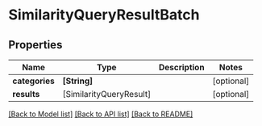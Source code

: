 # SimilarityQueryResultBatch

## Properties
Name | Type | Description | Notes
------------ | ------------- | ------------- | -------------
**categories** | **[String]** |  | [optional] 
**results** | [SimilarityQueryResult] |  | [optional] 

[[Back to Model list]](../README.md#documentation-for-models) [[Back to API list]](../README.md#documentation-for-api-endpoints) [[Back to README]](../README.md)


